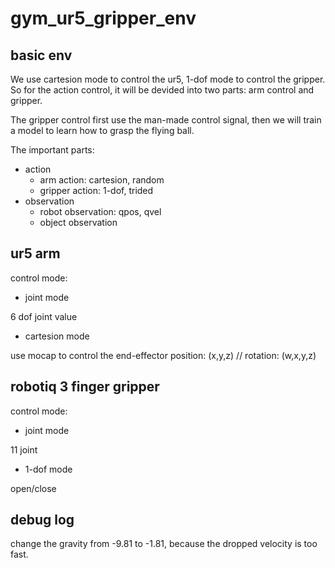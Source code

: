 # gym_ur5_gripper_env

## basic env

We use cartesion mode to control the ur5, 1-dof mode to control the gripper. So for the action control, it will be devided into two parts: arm control and gripper.

The gripper control first use the man-made control signal, then we will train a model to learn how to grasp the flying ball.

The important parts:

- action
  - arm action: cartesion, random
  - gripper action: 1-dof, trided
- observation
  - robot observation: qpos, qvel
  - object observation

## ur5 arm

control mode: 

- joint mode

6 dof joint value

- cartesion mode

use mocap to control the end-effector
position: (x,y,z)
// rotation: (w,x,y,z)

## robotiq 3 finger gripper

control mode:

- joint mode

11 joint

- 1-dof mode

open/close

## debug log

change the gravity from -9.81 to -1.81, because the dropped velocity is too fast.







